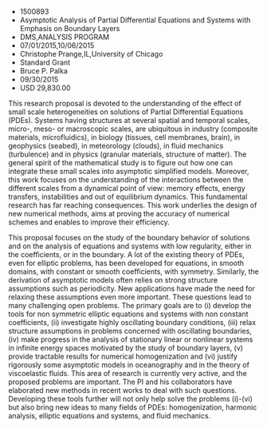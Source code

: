 
* 1500893
* Asymptotic Analysis of Partial Differential Equations and Systems with Emphasis on Boundary Layers
* DMS,ANALYSIS PROGRAM
* 07/01/2015,10/06/2015
* Christophe Prange,IL,University of Chicago
* Standard Grant
* Bruce P. Palka
* 09/30/2015
* USD 29,830.00

This research proposal is devoted to the understanding of the effect of small
scale heterogeneities on solutions of Partial Differential Equations (PDEs).
Systems having structures at several spatial and temporal scales, micro-, meso-
or macroscopic scales, are ubiquitous in industry (composite materials,
microfluidics), in biology (tissues, cell membranes, brain), in geophysics
(seabed), in meteorology (clouds), in fluid mechanics (turbulence) and in
physics (granular materials, structure of matter). The general spirit of the
mathematical study is to figure out how one can integrate these small scales
into asymptotic simplified models. Moreover, this work focuses on the
understanding of the interactions between the different scales from a dynamical
point of view: memory effects, energy transfers, instabilities and out of
equilibrium dynamics. This fundamental research has far reaching consequences.
This work underlies the design of new numerical methods, aims at proving the
accuracy of numerical schemes and enables to improve their efficiency.

This proposal focuses on the study of the boundary behavior of solutions and on
the analysis of equations and systems with low regularity, either in the
coefficients, or in the boundary. A lot of the existing theory of PDEs, even for
elliptic problems, has been developed for equations, in smooth domains, with
constant or smooth coefficients, with symmetry. Similarly, the derivation of
asymptotic models often relies on strong structure assumptions such as
periodicity. New applications have made the need for relaxing these assumptions
even more important. These questions lead to many challenging open problems. The
primary goals are to (i) develop the tools for non symmetric elliptic equations
and systems with non constant coefficients, (ii) investigate highly oscillating
boundary conditions, (iii) relax structure assumptions in problems concerned
with oscillating boundaries, (iv) make progress in the analysis of stationary
linear or nonlinear systems in infinite energy spaces motivated by the study of
boundary layers, (v) provide tractable results for numerical homogenization and
(vi) justify rigorously some asymptotic models in oceanography and in the theory
of viscoelastic fluids. This area of research is currently very active, and the
proposed problems are important. The PI and his collaborators have elaborated
new methods in recent works to deal with such questions. Developing these tools
further will not only help solve the problems (i)-(vi) but also bring new ideas
to many fields of PDEs: homogenization, harmonic analysis, elliptic equations
and systems, and fluid mechanics.
